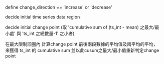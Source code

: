 define change_direction == 'increase' or 'decrease'

decide initial time series data region

decide initial change point
(取 'cumulative sum of (ts_int - mean) 之最大/最小處' 與 'ts_int 之總數量-1' 之小者)

在最大限制回圈內
計算change point 前後兩段數據的平均值及兩平均的平均，
來獲得 ts_int 的 cumulative sum
並以此cusum之最大/最小值重新判定change point
